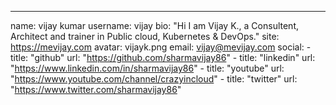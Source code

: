---
name: vijay kumar
username: vijay
bio: "Hi I am Vijay K., a Consultent, Architect and trainer in Public cloud, Kubernetes & DevOps."
site: https://mevijay.com
avatar: vijayk.png
email: vijay@mevijay.com
social:
    - title: "github"
      url: "https://github.com/sharmavijay86"
    - title: "linkedin"
      url: "https://www.linkedin.com/in/sharmavijay86"
    - title: "youtube"
      url: "https://www.youtube.com/channel/crazyincloud"
    - title: "twitter"
      url: "https://www.twitter.com/sharmavijay86"

